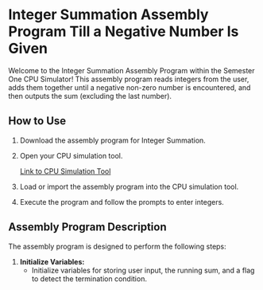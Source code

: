 # Integer Summation Assembly Program Till a Negative Number Is Given

Welcome to the Integer Summation Assembly Program within the Semester One CPU Simulator! This assembly program reads integers from the user, 
adds them together until a negative non-zero number is encountered, and then outputs the sum (excluding the last number).

## How to Use

1. Download the assembly program for Integer Summation.
2. Open your CPU simulation tool.

   [Link to CPU Simulation Tool](https://cs.colby.edu/djskrien/CPUSim/)

3. Load or import the assembly program into the CPU simulation tool.

4. Execute the program and follow the prompts to enter integers.

## Assembly Program Description

The assembly program is designed to perform the following steps:

1. **Initialize Variables:**
   - Initialize variables for storing user input, the running sum, and a flag to detect the termination condition.

